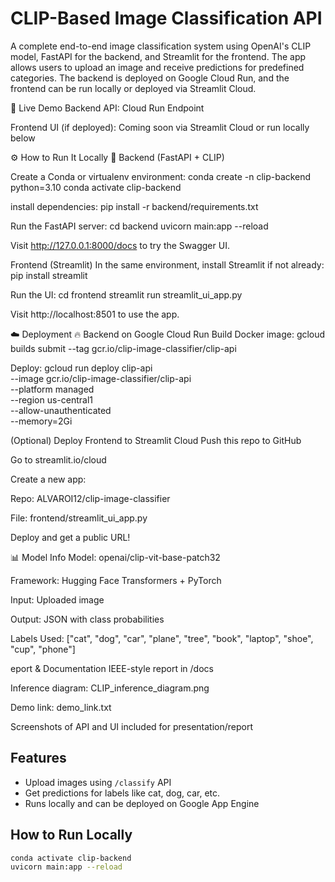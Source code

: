# CLIP-Based Image Classification API

A complete end-to-end image classification system using OpenAI's CLIP model, FastAPI for the backend, and Streamlit for the frontend. The app allows users to upload an image and receive predictions for predefined categories. The backend is deployed on Google Cloud Run, and the frontend can be run locally or deployed via Streamlit Cloud.

🚀 Live Demo
Backend API: Cloud Run Endpoint

Frontend UI (if deployed): Coming soon via Streamlit Cloud or run locally below

⚙️ How to Run It Locally
🔧 Backend (FastAPI + CLIP)

Create a Conda or virtualenv environment:
conda create -n clip-backend python=3.10
conda activate clip-backend

install dependencies:
pip install -r backend/requirements.txt

Run the FastAPI server:
cd backend
uvicorn main:app --reload

Visit http://127.0.0.1:8000/docs to try the Swagger UI.

Frontend (Streamlit)
In the same environment, install Streamlit if not already:
pip install streamlit

Run the UI:
cd frontend
streamlit run streamlit_ui_app.py

Visit http://localhost:8501 to use the app.

☁️ Deployment
🔥 Backend on Google Cloud Run
Build Docker image:
gcloud builds submit --tag gcr.io/clip-image-classifier/clip-api

Deploy:
gcloud run deploy clip-api \
  --image gcr.io/clip-image-classifier/clip-api \
  --platform managed \
  --region us-central1 \
  --allow-unauthenticated \
  --memory=2Gi

(Optional) Deploy Frontend to Streamlit Cloud
Push this repo to GitHub

Go to streamlit.io/cloud

Create a new app:

Repo: ALVAROI12/clip-image-classifier

File: frontend/streamlit_ui_app.py

Deploy and get a public URL!

📊 Model Info
Model: openai/clip-vit-base-patch32

Framework: Hugging Face Transformers + PyTorch

Input: Uploaded image

Output: JSON with class probabilities

Labels Used: ["cat", "dog", "car", "plane", "tree", "book", "laptop", "shoe", "cup", "phone"]

eport & Documentation
IEEE-style report in /docs

Inference diagram: CLIP_inference_diagram.png

Demo link: demo_link.txt

Screenshots of API and UI included for presentation/report



## Features
- Upload images using `/classify` API
- Get predictions for labels like cat, dog, car, etc.
- Runs locally and can be deployed on Google App Engine

## How to Run Locally

```bash
conda activate clip-backend
uvicorn main:app --reload
